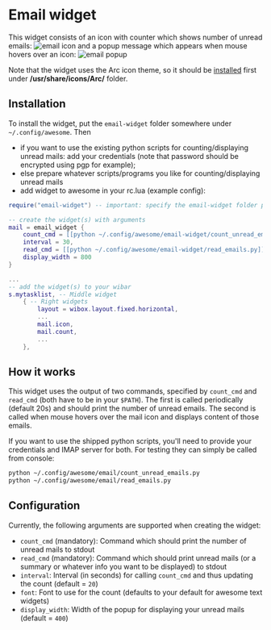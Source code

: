 # Email widget

This widget consists of an icon with counter which shows number of unread emails: ![email icon](./em-wid-1.png)
and a popup message which appears when mouse hovers over an icon: ![email popup](./em-wid-2.png)

Note that the widget uses the Arc icon theme, so it should be [installed](https://github.com/horst3180/arc-icon-theme#installation) first under **/usr/share/icons/Arc/** folder.

## Installation

To install the widget, put the `email-widget` folder somewhere under `~/.config/awesome`. Then

 - if you want to use the existing python scripts for counting/displaying unread mails: add your credentials (note that password should be encrypted using pgp for example);
 - else prepare whatever scripts/programs you like for counting/displaying unread mails
 - add widget to awesome in your rc.lua (example config):

```lua
require("email-widget") -- important: specify the email-widget folder path relative to your rc.lua!

-- create the widget(s) with arguments
mail = email_widget {
    count_cmd = [[python ~/.config/awesome/email-widget/count_unread_emails.py]],
    interval = 30,
    read_cmd = [[python ~/.config/awesome/email-widget/read_emails.py]],
    display_width = 800
}

...
-- add the widget(s) to your wibar
s.mytasklist, -- Middle widget
    { -- Right widgets
        layout = wibox.layout.fixed.horizontal,
        ...
        mail.icon,
        mail.count,
        ...
    },
```

## How it works

This widget uses the output of two commands, specified by `count_cmd` and `read_cmd` (both have to be in your `$PATH`).
The first is called periodically (default 20s) and should print the number of unread emails.
The second is called when mouse hovers over the mail icon and displays content of those emails.

If you want to use the shipped python scripts, you'll need to provide your credentials and IMAP server for both.
For testing they can simply be called from console:

``` bash
python ~/.config/awesome/email/count_unread_emails.py
python ~/.config/awesome/email/read_emails.py
```

## Configuration

Currently, the following arguments are supported when creating the widget:

  - `count_cmd` (mandatory): Command which should print the number of unread mails to stdout
  - `read_cmd` (mandatory): Command which should print unread mails (or a summary or whatever info you want to be displayed) to stdout
  - `interval`: Interval (in seconds) for calling `count_cmd` and thus updating the count (default = `20`)
  - `font`: Font to use for the count (defaults to your default for awesome text widgets)
  - `display_width`: Width of the popup for displaying your unread mails (default = `400`)
